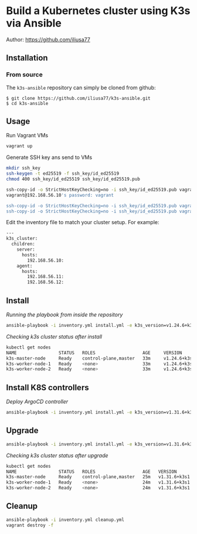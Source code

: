 # Build a Kubernetes cluster using K3s via Ansible

Author: <https://github.com/iliusa77>  

## Installation

### From source

The `k3s-ansible` repository can simply be cloned from github:

```console
$ git clone https://github.com/iliusa77/k3s-ansible.git
$ cd k3s-ansible
```

## Usage

Run Vagrant VMs
```bash
vagrant up
```

Generate SSH key ans send to VMs
```bash
mkdir ssh_key
ssh-keygen -t ed25519 -f ssh_key/id_ed25519
chmod 400 ssh_key/id_ed25519 ssh_key/id_ed25519.pub

ssh-copy-id -o StrictHostKeyChecking=no -i ssh_key/id_ed25519.pub vagrant@192.168.56.10
vagrant@192.168.56.10's password: vagrant

ssh-copy-id -o StrictHostKeyChecking=no -i ssh_key/id_ed25519.pub vagrant@192.168.56.11
ssh-copy-id -o StrictHostKeyChecking=no -i ssh_key/id_ed25519.pub vagrant@192.168.56.12
```

Edit the inventory file to match your cluster setup. For example:
```bash
---
k3s_cluster:
  children:
    server:
      hosts:
        192.168.56.10:
    agent:
      hosts:
        192.168.56.11:
        192.168.56.12:
```

## Install

*Running the playbook from inside the repository*

```bash
ansible-playbook -i inventory.yml install.yml -e k3s_version=v1.24.6+k3s1
```

*Checking k3s cluster status after install*

```bash
kubectl get nodes
NAME                STATUS   ROLES                  AGE     VERSION
k3s-master-node     Ready    control-plane,master   33m     v1.24.6+k3s1
k3s-worker-node-1   Ready    <none>                 33m     v1.24.6+k3s1
k3s-worker-node-2   Ready    <none>                 33m     v1.24.6+k3s1
```

## Install K8S controllers

*Deploy ArgoCD controller*

```bash
ansible-playbook -i inventory.yml install.yml -e k3s_version=v1.31.6+k3s1 --tags "argocd"
```

## Upgrade

```bash
ansible-playbook -i inventory.yml install.yml -e k3s_version=v1.31.6+k3s1
```

*Checking k3s cluster status after upgrade*

```bash
kubectl get nodes
NAME                STATUS   ROLES                  AGE   VERSION
k3s-master-node     Ready    control-plane,master   25m   v1.31.6+k3s1
k3s-worker-node-1   Ready    <none>                 24m   v1.31.6+k3s1
k3s-worker-node-2   Ready    <none>                 24m   v1.31.6+k3s1
```

## Cleanup

```bash
ansible-playbook -i inventory.yml cleanup.yml
vagrant destroy -f
```
